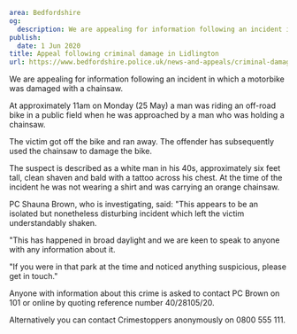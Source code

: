 ```yaml
area: Bedfordshire
og:
  description: We are appealing for information following an incident in which a motorbike was damaged with a chainsaw.
publish:
  date: 1 Jun 2020
title: Appeal following criminal damage in Lidlington
url: https://www.bedfordshire.police.uk/news-and-appeals/criminal-damage-appeal-may20
```

We are appealing for information following an incident in which a motorbike was damaged with a chainsaw.

At approximately 11am on Monday (25 May) a man was riding an off-road bike in a public field when he was approached by a man who was holding a chainsaw.

The victim got off the bike and ran away. The offender has subsequently used the chainsaw to damage the bike.

The suspect is described as a white man in his 40s, approximately six feet tall, clean shaven and bald with a tattoo across his chest. At the time of the incident he was not wearing a shirt and was carrying an orange chainsaw.

PC Shauna Brown, who is investigating, said: "This appears to be an isolated but nonetheless disturbing incident which left the victim understandably shaken.

"This has happened in broad daylight and we are keen to speak to anyone with any information about it.

"If you were in that park at the time and noticed anything suspicious, please get in touch."

Anyone with information about this crime is asked to contact PC Brown on 101 or online by quoting reference number 40/28105/20.

Alternatively you can contact Crimestoppers anonymously on 0800 555 111.
